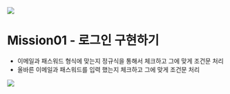 
<img src="https://capsule-render.vercel.app/api?type=waving&color=BDBDC8&height=150&section=header" />

# Mission01 - 로그인 구현하기 

* 이메일과 패스워드 형식에 맞는지 정규식을 통해서 체크하고 그에 맞게 조건문 처리
* 올바른 이메일과 패스워드를 입력 했는지 체크하고 그에 맞게 조건문 처리

<img src="https://capsule-render.vercel.app/api?type=waving&color=BDBDC8&height=150&section=footer" />
